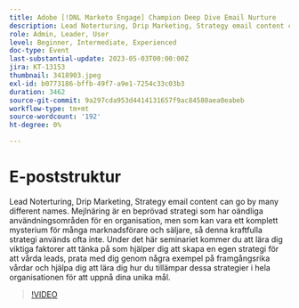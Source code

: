 ```yaml
---
title: Adobe [!DNL Marketo Engage] Champion Deep Dive Email Nurture
description: Lead Noterturing, Drip Marketing, Strategy email content can go by many different names. Mejlnäring är en beprövad strategi som har oändliga användningsområden för en organisation, men som kan vara ett komplett mysterium för många marknadsförare och säljare, så denna kraftfulla strategi används ofta inte. Under det här seminariet kommer du att lära dig viktiga faktorer att tänka på som hjälper dig att skapa en egen strategi för att vårda leads, prata med dig genom några exempel på framgångsrika vårdar och hjälpa dig att lära dig hur du tillämpar dessa strategier i hela organisationen för att uppnå dina unika mål.
role: Admin, Leader, User
level: Beginner, Intermediate, Experienced
doc-type: Event
last-substantial-update: 2023-05-03T00:00:00Z
jira: KT-13153
thumbnail: 3418903.jpeg
exl-id: b0773186-bffb-49f7-a9e1-7254c33c03b3
duration: 3462
source-git-commit: 9a297cda953d4414131657f9ac84580aea0eabeb
workflow-type: tm+mt
source-wordcount: '192'
ht-degree: 0%

---
```


# E-poststruktur

Lead Noterturing, Drip Marketing, Strategy email content can go by many different names. Mejlnäring är en beprövad strategi som har oändliga användningsområden för en organisation, men som kan vara ett komplett mysterium för många marknadsförare och säljare, så denna kraftfulla strategi används ofta inte. Under det här seminariet kommer du att lära dig viktiga faktorer att tänka på som hjälper dig att skapa en egen strategi för att vårda leads, prata med dig genom några exempel på framgångsrika vårdar och hjälpa dig att lära dig hur du tillämpar dessa strategier i hela organisationen för att uppnå dina unika mål.

>[!VIDEO](https://video.tv.adobe.com/v/3418903/?learn=on)
